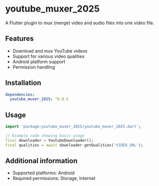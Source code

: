 # youtube_muxer_2025

A Flutter plugin to mux (merge) video and audio files into one video file.

## Features
- Download and mux YouTube videos
- Support for various video qualities
- Android platform support
- Permission handling

## Installation
```yaml
dependencies:
  youtube_muxer_2025: ^0.0.5
```

## Usage
```dart
import 'package:youtube_muxer_2025/youtube_muxer_2025.dart';

// Example code showing basic usage
final downloader = YoutubeDownloader();
final qualities = await downloader.getQualities('VIDEO_URL');
```

## Additional information
- Supported platforms: Android
- Required permissions: Storage, Internet

